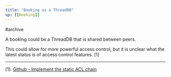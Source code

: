 ```yaml
---
title: "Booking as a ThreadDB"
up: [[Booking]]
---
```

#archive

A booking could be a ThreadDB that is shared between peers.

This could allow for more powerful access control, but it is unclear what the latest status is of access control features. [1]

---
[1]: [Github - Implement the static ACL chain](x-devonthink-item://58D1FDAB-4646-439A-80E7-9297E00D33AB)